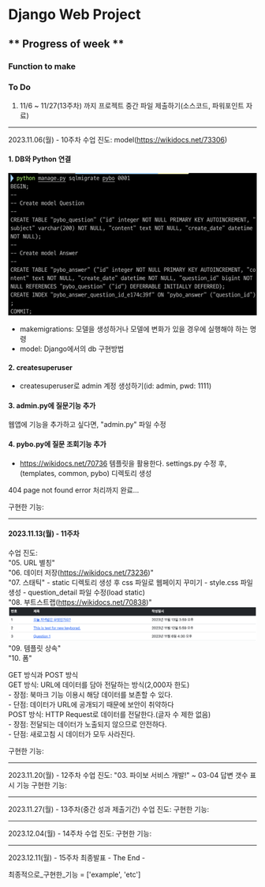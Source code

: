 # Django Web Project
## ** Progress of week **
### Function to make

### To Do
1. 11/6 ~ 11/27(13주차) 까지 프로젝트 중간 파일 제출하기(소스코드, 파워포인트 자료)

***
2023.11.06(월) - 10주차
수업 진도: model(https://wikidocs.net/73306)

#### 1. DB와 Python 연결
![img.png](assets%2Fimg.png)
- makemigrations: 모델을 생성하거나 모델에 변화가 있을 경우에 실행해야 하는 명령
- model: Django에서의 db 구현방법
  
#### 2. createsuperuser
- createsuperuser로 admin 계정 생성하기(id: admin, pwd: 1111)

#### 3. admin.py에 질문기능 추가
웹앱에 기능을 추가하고 싶다면, "admin.py" 파일 수정

#### 4. pybo.py에 질문 조회기능 추가
- https://wikidocs.net/70736
템플릿을 활용한다.
settings.py 수정 후, (templates, common, pybo) 디렉토리 생성

404 page not found error 처리까지 완료...

구현한 기능:

***
#### 2023.11.13(월) - 11주차
수업 진도:  
"05. URL 별칭"  
"06. 데이터 저장(https://wikidocs.net/73236)"   
"07. 스태틱"
    - static 디렉토리 생성 후 css 파일로 웹페이지 꾸미기
    - style.css 파일 생성
    - question_detail 파일 수정(load static)   
"08. 부트스트랩(https://wikidocs.net/70838)"
![thread_result.png](assets%2Fthread_result.png)
"09. 템플릿 상속"  
"10. 폼"

GET 방식과 POST 방식   
GET 방식: URL에 데이터를 담아 전달하는 방식(2,000자 한도)   
    - 장점: 북마크 기능 이용시 해당 데이터를 보존할 수 있다.   
    - 단점: 데이터가 URL에 공개되기 때문에 보안이 취약하다   
POST 방식: HTTP Request로 데이터를 전달한다.(글자 수 제한 없음)   
    - 장점: 전달되는 데이터가 노출되지 않으므로 안전하다.   
    - 단점: 새로고침 시 데이터가 모두 사라진다.   

구현한 기능:

***
2023.11.20(월) - 12주차
수업 진도: 
"03. 파이보 서비스 개발!"
~ 03-04 답변 갯수 표시 기능
구현한 기능:

***
2023.11.27(월) - 13주차(중간 성과 제출기간)
수업 진도: 
구현한 기능: 

***
2023.12.04(월) - 14주차
수업 진도:
구현한 기능:

***
2023.12.11(월) - 15주차 최종발표
<mid>- The End -</mid>

최종적으로_구현한_기능 = ['example', 'etc']